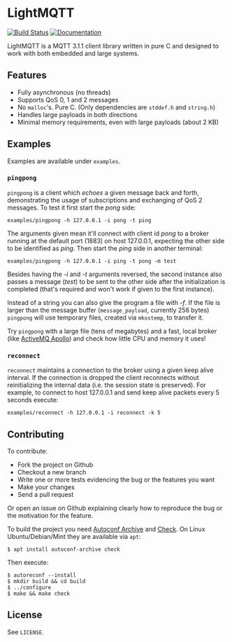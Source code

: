 # LightMQTT

[![Build Status](https://travis-ci.org/romuloceccon/lightmqtt.svg?branch=master)](https://travis-ci.org/romuloceccon/lightmqtt)
[![Documentation](https://codedocs.xyz/romuloceccon/lightmqtt.svg)](https://codedocs.xyz/romuloceccon/lightmqtt)

LightMQTT is a MQTT 3.1.1 client library written in pure C and designed to work
with both embedded and large systems.

## Features

* Fully asynchronous (no threads)
* Supports QoS 0, 1 and 2 messages
* No `malloc`'s. Pure C. (Only dependencies are `stddef.h` and `string.h`)
* Handles large payloads in both directions
* Minimal memory requirements, even with large payloads (about 2 KB)

## Examples

Examples are available under `examples`.

### `pingpong`

`pingpong` is a client which *echoes* a given message back and forth,
demonstrating the usage of subscriptions and exchanging of QoS 2 messages. To
test it first start the *pong* side:

    examples/pingpong -h 127.0.0.1 -i pong -t ping

The arguments given mean it'll connect with client id *pong* to a broker running
at the default port (1883) on host 127.0.0.1, expecting the other side to be
identified as *ping*. Then start the *ping* side in another terminal:

    examples/pingpong -h 127.0.0.1 -i ping -t pong -m test

Besides having the *-i* and *-t* arguments reversed, the second instance also
passes a message (*test*) to be sent to the other side after the initialization
is completed (that's required and won't work if given to the first instance).

Instead of a string you can also give the program a file with *-f*. If the file
is larger than the message buffer (`message_payload`, currently 256 bytes)
`pingpong` will use temporary files, created via `mkostemp`, to transfer it.

Try `pingpong` with a large file (tens of megabytes) and a fast, local broker
(like [ActiveMQ Apollo](https://activemq.apache.org/apollo/)) and check how
little CPU and memory it uses!

### `reconnect`

`reconnect` maintains a connection to the broker using a given keep alive
interval. If the connection is dropped the client reconnects without
reinitializing the internal data (i.e. the session state is preserved). For
example, to connect to host 127.0.0.1 and send keep alive packets every 5
seconds execute:

    examples/reconnect -h 127.0.0.1 -i reconnect -k 5

## Contributing

To contribute:

* Fork the project on Github
* Checkout a new branch
* Write one or more tests evidencing the bug or the features you want
* Make your changes
* Send a pull request

Or open an issue on Github explaining clearly how to reproduce the bug or the
motivation for the feature.

To build the project you need
[Autoconf Archive](https://www.gnu.org/software/autoconf-archive/) and
[Check](https://libcheck.github.io/check/). On Linux Ubuntu/Debian/Mint they are
available via `apt`:

    $ apt install autoconf-archive check

Then execute:

    $ autoreconf --install
    $ mkdir build && cd build
    $ ../configure
    $ make && make check

## License

See `LICENSE`.
